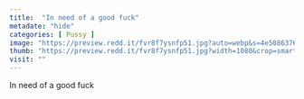 ```yaml
---
title:  "In need of a good fuck"
metadate: "hide"
categories: [ Pussy ]
image: "https://preview.redd.it/fvr8f7ysnfp51.jpg?auto=webp&s=4e5086376b8f5d84b6aee91d3a566a7edd4d21cd"
thumb: "https://preview.redd.it/fvr8f7ysnfp51.jpg?width=1080&crop=smart&auto=webp&s=11e12a1cc90f73d8b93b7c1a4cced3a439d603eb"
visit: ""
---
```

In need of a good fuck
